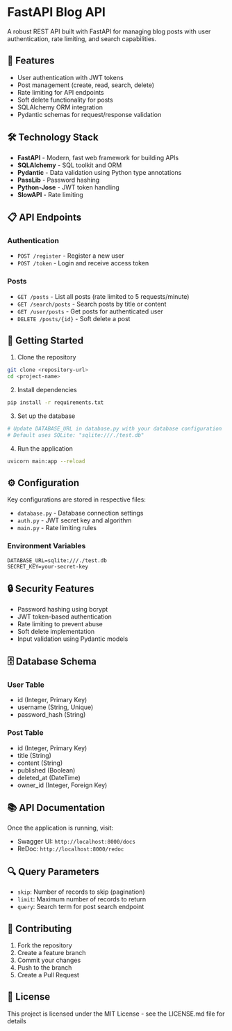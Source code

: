 # FastAPI Blog API

A robust REST API built with FastAPI for managing blog posts with user authentication, rate limiting, and search capabilities.

## 🚀 Features

* User authentication with JWT tokens
* Post management (create, read, search, delete)
* Rate limiting for API endpoints
* Soft delete functionality for posts
* SQLAlchemy ORM integration
* Pydantic schemas for request/response validation

## 🛠️ Technology Stack

* **FastAPI** - Modern, fast web framework for building APIs
* **SQLAlchemy** - SQL toolkit and ORM
* **Pydantic** - Data validation using Python type annotations
* **PassLib** - Password hashing
* **Python-Jose** - JWT token handling
* **SlowAPI** - Rate limiting

## 📋 API Endpoints

### Authentication
* `POST /register` - Register a new user
* `POST /token` - Login and receive access token

### Posts
* `GET /posts` - List all posts (rate limited to 5 requests/minute)
* `GET /search/posts` - Search posts by title or content
* `GET /user/posts` - Get posts for authenticated user
* `DELETE /posts/{id}` - Soft delete a post

## 🚦 Getting Started

1. Clone the repository
```bash
git clone <repository-url>
cd <project-name>
```

2. Install dependencies
```bash
pip install -r requirements.txt
```

3. Set up the database
```bash
# Update DATABASE_URL in database.py with your database configuration
# Default uses SQLite: "sqlite:///./test.db"
```

4. Run the application
```bash
uvicorn main:app --reload
```

## ⚙️ Configuration

Key configurations are stored in respective files:

* `database.py` - Database connection settings
* `auth.py` - JWT secret key and algorithm
* `main.py` - Rate limiting rules

### Environment Variables
```
DATABASE_URL=sqlite:///./test.db
SECRET_KEY=your-secret-key
```

## 🔒 Security Features

* Password hashing using bcrypt
* JWT token-based authentication
* Rate limiting to prevent abuse
* Soft delete implementation
* Input validation using Pydantic models

## 🗄️ Database Schema

### User Table
* id (Integer, Primary Key)
* username (String, Unique)
* password_hash (String)

### Post Table
* id (Integer, Primary Key)
* title (String)
* content (String)
* published (Boolean)
* deleted_at (DateTime)
* owner_id (Integer, Foreign Key)

## 📚 API Documentation

Once the application is running, visit:
* Swagger UI: `http://localhost:8000/docs`
* ReDoc: `http://localhost:8000/redoc`

## 🔍 Query Parameters

* `skip`: Number of records to skip (pagination)
* `limit`: Maximum number of records to return
* `query`: Search term for post search endpoint

## 👥 Contributing

1. Fork the repository
2. Create a feature branch
3. Commit your changes
4. Push to the branch
5. Create a Pull Request

## 📝 License

This project is licensed under the MIT License - see the LICENSE.md file for details
